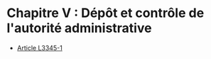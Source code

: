 # Chapitre V : Dépôt et contrôle de l'autorité administrative

* [Article L3345-1](./LEGIARTI000006903119.md)

